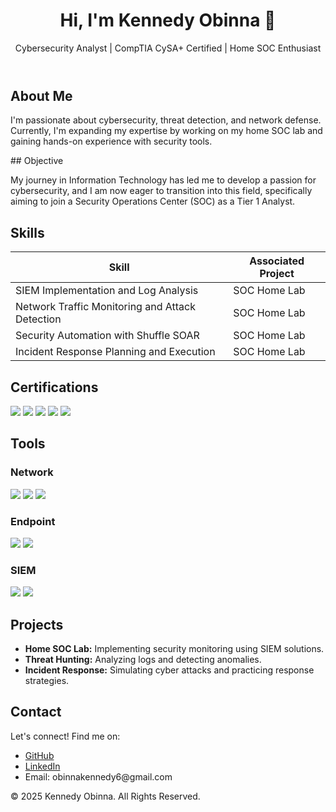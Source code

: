 <!DOCTYPE html>
<html lang="en">
<head>
    <meta charset="UTF-8">
    <meta name="viewport" content="width=device-width, initial-scale=1.0">
    <link rel="stylesheet" href="styles.css">
</head>
<body>
    <header>
        <h1>Hi, I'm Kennedy Obinna 👋</h1>
        <p>Cybersecurity Analyst | CompTIA CySA+ Certified | Home SOC Enthusiast</p>
    </header>
    
<section id="about">
        <h2>About Me</h2>
        <p>I'm passionate about cybersecurity, threat detection, and network defense. Currently, I'm expanding my expertise by working on my home SOC lab and gaining hands-on experience with security tools.</p>
    </section>
    ## Objective

My journey in Information Technology has led me to develop a passion for cybersecurity, and I am now eager to transition into this field, specifically aiming to join a Security Operations Center (SOC) as a Tier 1 Analyst.

## Skills

| Skill                                         | Associated Project         |
|-----------------------------------------------|----------------------------|
| SIEM Implementation and Log Analysis          | SOC Home Lab|
| Network Traffic Monitoring and Attack Detection | SOC Home Lab|
| Security Automation with Shuffle SOAR         | SOC Home Lab|
| Incident Response Planning and Execution      | SOC Home Lab|

<section id="certifications">
        <h2>Certifications</h2>
       <div>
            <img src="https://img.shields.io/badge/-CySA%2B-006400?&style=for-the-badge&logo=CompTIA&logoColor=white" />
            <img src="https://img.shields.io/badge/-Security%2B-FF0000?&style=for-the-badge&logo=CompTIA&logoColor=white" />
            <img src="https://img.shields.io/badge/-Network%2B-007ACC?&style=for-the-badge&logo=CompTIA&logoColor=white" /> 
            <img src="https://img.shields.io/badge/-A%2B-4D4D4D?&style=for-the-badge&logo=CompTIA&logoColor=white" />
            <img src="https://img.shields.io/badge/-ISC2%20CC-000080?&style=for-the-badge&logo=ISC2&logoColor=white" />
        </div>
    </section>
    
<section id="tools">
        <h2>Tools</h2>
        <h3>Network</h3>
       <div>
    <img src="https://img.shields.io/badge/-Wireshark-1679A7?&style=for-the-badge&logo=Wireshark&logoColor=white" />
    <img src="https://img.shields.io/badge/-Suricata-EF3B2D?&style=for-the-badge&logo=Suricata&logoColor=white" />
    <img src="https://img.shields.io/badge/-Zeek-777BB4?&style=for-the-badge&logo=Zeek&logoColor=white" />
</div>
        <h3>Endpoint</h3>
        <div>
    <img src="https://img.shields.io/badge/-Microsoft_Defender_for_Endpoint-00A4EF?&style=for-the-badge&logo=Microsoft&logoColor=white" />
    <img src="https://img.shields.io/badge/-Velociraptor-4B275F?&style=for-the-badge&logo=Velociraptor&logoColor=white" />
</div>
        <h3>SIEM</h3>
       <div>
    <img src="https://img.shields.io/badge/-Microsoft_Sentinel-0078D4?&style=for-the-badge&logo=Microsoft&logoColor=white" />
    <img src="https://img.shields.io/badge/-Splunk-000000?&style=for-the-badge&logo=Splunk&logoColor=white" />
</div>
    </section>
    
<section id="projects">
        <h2>Projects</h2>
        <ul>
            <li><strong>Home SOC Lab:</strong> Implementing security monitoring using SIEM solutions.</li>
            <li><strong>Threat Hunting:</strong> Analyzing logs and detecting anomalies.</li>
            <li><strong>Incident Response:</strong> Simulating cyber attacks and practicing response strategies.</li>
        </ul>
    </section>
    
<section id="contact">
        <h2>Contact</h2>
        <p>Let's connect! Find me on:</p>
        <ul>
            <li><a href="https://github.com/[YourGitHub]](https://github.com/Kenobi-lab/Kenobi-lab/blob/main/README.md">GitHub</a></li>
            <li><a href="https://www.linkedin.com/in/kennedy-obinna">LinkedIn</a></li>
            <li>Email: obinnakennedy6@gmail.com</li>
        </ul>
    </section>
    
<footer>
        <p>&copy; 2025 Kennedy Obinna. All Rights Reserved.</p>
    </footer>
</body>
</html>
